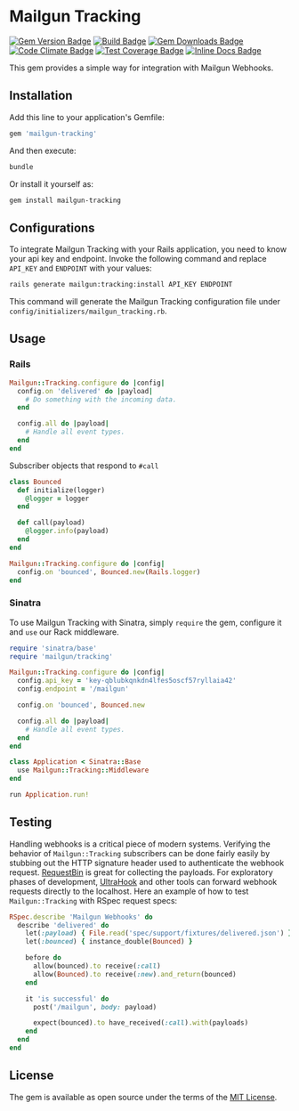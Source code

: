 # Mailgun Tracking

[![Gem Version Badge](https://badge.fury.io/rb/mailgun-tracking.svg)](https://badge.fury.io/rb/mailgun-tracking)
[![Build Badge](https://github.com/chubchenko/mailgun-tracking/workflows/build/badge.svg)](https://github.com/chubchenko/mailgun-tracking/actions)
[![Gem Downloads Badge](https://img.shields.io/gem/dt/mailgun-tracking)](https://rubygems.org/gems/mailgun-tracking)
[![Code Climate Badge](https://codeclimate.com/github/chubchenko/mailgun-tracking/badges/gpa.svg)](https://codeclimate.com/github/chubchenko/mailgun-tracking)
[![Test Coverage Badge](https://codeclimate.com/github/chubchenko/mailgun-tracking/badges/coverage.svg)](https://codeclimate.com/github/chubchenko/mailgun-tracking/coverage)
[![Inline Docs Badge](http://inch-ci.org/github/chubchenko/mailgun-tracking.svg)](http://inch-ci.org/github/chubchenko/mailgun-tracking)

This gem provides a simple way for integration with Mailgun Webhooks.

## Installation

Add this line to your application's Gemfile:

```ruby
gem 'mailgun-tracking'
```

And then execute:

```bash
bundle
```

Or install it yourself as:

```bash
gem install mailgun-tracking
```

## Configurations

To integrate Mailgun Tracking with your Rails application, you need to know
your api key and endpoint. Invoke the following command
and replace `API_KEY` and `ENDPOINT` with your values:

```bash
rails generate mailgun:tracking:install API_KEY ENDPOINT
```

This command will generate the Mailgun Tracking configuration file under
`config/initializers/mailgun_tracking.rb`.

## Usage

### Rails

```ruby
Mailgun::Tracking.configure do |config|
  config.on 'delivered' do |payload|
    # Do something with the incoming data.
  end

  config.all do |payload|
    # Handle all event types.
  end
end
```

Subscriber objects that respond to `#call`

```ruby
class Bounced
  def initialize(logger)
    @logger = logger
  end

  def call(payload)
    @logger.info(payload)
  end
end
```

```ruby
Mailgun::Tracking.configure do |config|
  config.on 'bounced', Bounced.new(Rails.logger)
end
```

### Sinatra

To use Mailgun Tracking with Sinatra, simply `require` the gem, configure it and `use` our Rack middleware.

```ruby
require 'sinatra/base'
require 'mailgun/tracking'

Mailgun::Tracking.configure do |config|
  config.api_key = 'key-qblubkqnkdn4lfes5oscf57ryllaia42'
  config.endpoint = '/mailgun'

  config.on 'bounced', Bounced.new

  config.all do |payload|
    # Handle all event types.
  end
end

class Application < Sinatra::Base
  use Mailgun::Tracking::Middleware
end

run Application.run!
```

## Testing

Handling webhooks is a critical piece of modern systems. Verifying the behavior of `Mailgun::Tracking` subscribers
can be done fairly easily by stubbing out the HTTP signature header used to authenticate the webhook request.
[RequestBin](https://requestbin.com/) is great for collecting the payloads. For exploratory phases of development,
[UltraHook](http://www.ultrahook.com/) and other tools can forward webhook requests directly to the localhost.
Here an example of how to test `Mailgun::Tracking` with RSpec request specs:

```ruby
RSpec.describe 'Mailgun Webhooks' do
  describe 'delivered' do
    let(:payload) { File.read('spec/support/fixtures/delivered.json') }
    let(:bounced) { instance_double(Bounced) }

    before do
      allow(bounced).to receive(:call)
      allow(Bounced).to receive(:new).and_return(bounced)
    end

    it 'is successful' do
      post('/mailgun', body: payload)

      expect(bounced).to have_received(:call).with(payloads)
    end
  end
end
```

## License

The gem is available as open source under the terms of the [MIT License](http://opensource.org/licenses/MIT).
